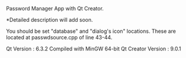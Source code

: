 Password Manager App with Qt Creator.

*Detailed description will add soon.

You should be set "database" and "dialog's icon" locations. These are located at passwdsource.cpp of line 43-44.

Qt Version : 6.3.2
Compiled with MinGW 64-bit
Qt Creator Version : 9.0.1